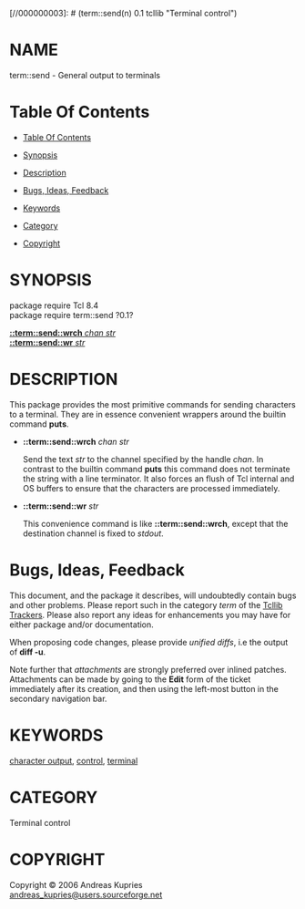 
[//000000001]: # (term::send - Terminal control)
[//000000002]: # (Generated from file 'term_send.man' by tcllib/doctools with format 'markdown')
[//000000003]: # (term::send(n) 0.1 tcllib "Terminal control")

# NAME

term::send - General output to terminals

# <a name='toc'></a>Table Of Contents

  -  [Table Of Contents](#toc)

  -  [Synopsis](#synopsis)

  -  [Description](#section1)

  -  [Bugs, Ideas, Feedback](#section2)

  -  [Keywords](#keywords)

  -  [Category](#category)

  -  [Copyright](#copyright)

# <a name='synopsis'></a>SYNOPSIS

package require Tcl 8.4  
package require term::send ?0.1?  

[__::term::send::wrch__ *chan* *str*](#1)  
[__::term::send::wr__ *str*](#2)  

# <a name='description'></a>DESCRIPTION

This package provides the most primitive commands for sending characters to a
terminal. They are in essence convenient wrappers around the builtin command
__puts__.

  - <a name='1'></a>__::term::send::wrch__ *chan* *str*

    Send the text *str* to the channel specified by the handle *chan*. In
    contrast to the builtin command __puts__ this command does not terminate the
    string with a line terminator. It also forces an flush of Tcl internal and
    OS buffers to ensure that the characters are processed immediately.

  - <a name='2'></a>__::term::send::wr__ *str*

    This convenience command is like __::term::send::wrch__, except that the
    destination channel is fixed to *stdout*.

# <a name='section2'></a>Bugs, Ideas, Feedback

This document, and the package it describes, will undoubtedly contain bugs and
other problems. Please report such in the category *term* of the [Tcllib
Trackers](http://core.tcl.tk/tcllib/reportlist). Please also report any ideas
for enhancements you may have for either package and/or documentation.

When proposing code changes, please provide *unified diffs*, i.e the output of
__diff -u__.

Note further that *attachments* are strongly preferred over inlined patches.
Attachments can be made by going to the __Edit__ form of the ticket immediately
after its creation, and then using the left-most button in the secondary
navigation bar.

# <a name='keywords'></a>KEYWORDS

[character output](../../../../index.md#character_output),
[control](../../../../index.md#control),
[terminal](../../../../index.md#terminal)

# <a name='category'></a>CATEGORY

Terminal control

# <a name='copyright'></a>COPYRIGHT

Copyright &copy; 2006 Andreas Kupries <andreas_kupries@users.sourceforge.net>
